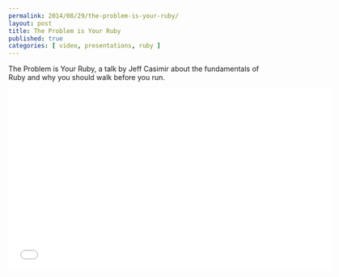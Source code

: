 ```yaml
---
permalink: 2014/08/29/the-problem-is-your-ruby/
layout: post
title: The Problem is Your Ruby
published: true
categories: [ video, presentations, ruby ]
---
```


The Problem is Your Ruby, a talk by Jeff Casimir about the fundamentals of 
Ruby and why you should walk before you run.

<iframe width="640" height="360" src="//www.youtube.com/embed/QSICi6SrJOk?feature=player_detailpage" frameborder="0" allowfullscreen></iframe>

